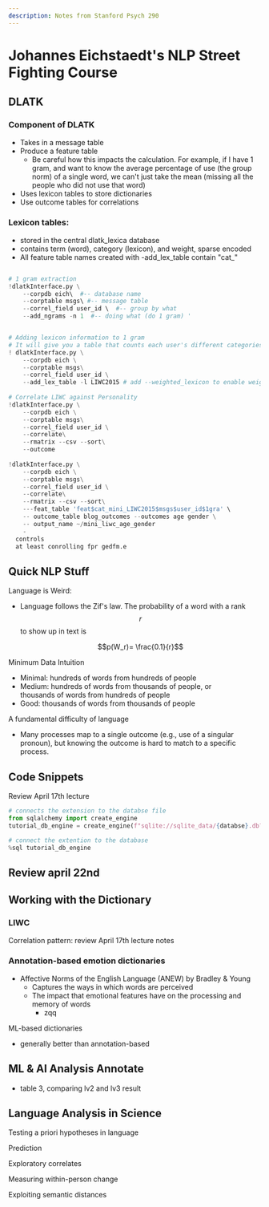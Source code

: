 ```yaml
---
description: Notes from Stanford Psych 290
---
```


# Johannes Eichstaedt's NLP Street Fighting Course

## DLATK

### Component of DLATK&#x20;

* Takes in a message table
* Produce a feature table
  * Be careful how this impacts the calculation. For example, if I have 1 gram, and want to know the average percentage of use (the group norm) of a single word, we can't just take the mean (missing all the people who did not use that word)
* Uses lexicon tables to store dictionaries
* Use outcome tables for correlations

### Lexicon tables:&#x20;

* stored in the central dlatk\_lexica database
* contains term (word), category (lexicon), and weight, sparse encoded
* All feature table names created with -add\_lex\_table contain "cat\_"&#x20;

```python

# 1 gram extraction 
!dlatkInterface.py \
    --corpdb eich\  #-- database name
    --corptable msgs\ #-- message table
    --correl_field user_id \  #-- group by what
    --add_ngrams -n 1  #-- doing what (do 1 gram) '


# Adding lexicon information to 1 gram 
# It will give you a table that counts each user's different categories (e.g., positive emotion). 
! dlatkInterface.py \
    --corpdb eich \
    --corptable msgs\
    --correl_field user_id \
    --add_lex_table -l LIWC2015 # add --weighted_lexicon to enable weights 
    
# Correlate LIWC against Personality 
!dlatkInterface.py \
    --corpdb eich \
    --corptable msgs\
    --correl_field user_id \
    --correlate\
    --rmatrix --csv --sort\
    --outcome 
    
!dlatkInterface.py \
    --corpdb eich \
    --corptable msgs\
    --correl_field user_id \
    --correlate\
    --rmatrix --csv --sort\
    ---feat_table 'feat$cat_mini_LIWC2015$msgs$user_id$1gra' \
    -- outcome_table blog_outcomes --outcomes age gender \
    -- output_name ~/mini_liwc_age_gender
    -
  controls 
  at least conrolling fpr gedfm.e
```



## Quick NLP Stuff&#x20;

Language is Weird:&#x20;

*   Language follows the Zif's law. The probability of a word with a rank $$r$$ to show up in text is&#x20;

    &#x20;$$p(W_r)= \frac{0.1}{r}$$

Minimum Data Intuition&#x20;

* Minimal: hundreds of words from hundreds of people
* Medium: hundreds of words from thousands of people, or\
  thousands of words from hundreds of people
* Good: thousands of words from thousands of people

A fundamental difficulty of language&#x20;

* Many processes map to a single outcome (e.g., use of a singular pronoun), but knowing the outcome is hard to match to a specific process.&#x20;





## Code Snippets

Review April 17th lecture&#x20;

```python
# connects the extension to the databse file 
from sqlalchemy import create_engine 
tutorial_db_engine = create_engine(f"sqlite://sqlite_data/{databse}.db?charset=utf8mb4")

# connect the extention to the database 
%sql tutorial_db_engine 
```



## Review april 22nd&#x20;

## Working with the Dictionary&#x20;

### LIWC

Correlation pattern: review April 17th lecture notes&#x20;

### Annotation-based emotion dictionaries&#x20;

* Affective Norms of the English Language (ANEW) by Bradley & Young
  * Captures the ways in which words are perceived
  * The impact that emotional features have on the processing and memory of words&#x20;
    * zqq

ML-based dictionaries&#x20;

* generally better than annotation-based&#x20;

## ML & AI Analysis Annotate&#x20;

* table 3, comparing lv2 and lv3 result&#x20;





## Language Analysis in Science&#x20;

Testing a priori hypotheses in language&#x20;

Prediction&#x20;

Exploratory correlates&#x20;

Measuring within-person change&#x20;

Exploiting semantic distances&#x20;

